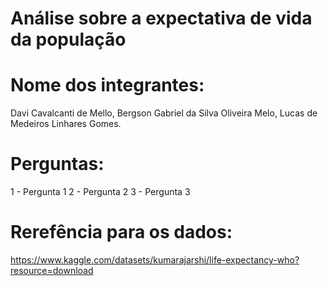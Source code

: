 # Análise sobre a expectativa de vida da população

# Nome dos integrantes: 
Davi Cavalcanti de Mello, Bergson Gabriel da Silva Oliveira Melo, Lucas de Medeiros Linhares Gomes.

# Perguntas:
1 - Pergunta 1
2 - Pergunta 2
3 - Pergunta 3

# Rerefência para os dados:
https://www.kaggle.com/datasets/kumarajarshi/life-expectancy-who?resource=download

